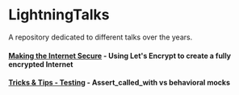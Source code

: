# LightningTalks
A repository dedicated to different talks over the years.

#### [Making the Internet Secure](Making%20the%20Internet%20Secure/) - Using Let's Encrypt to create a fully encrypted Internet
#### [Tricks & Tips - Testing](Tricks%20&ampl%20Tricks/Testing) - Assert_called_with vs behavioral mocks
 
